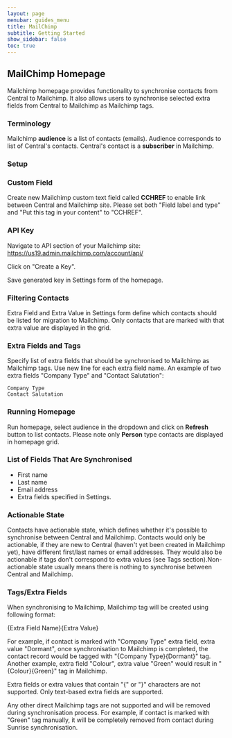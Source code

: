```yaml
---
layout: page
menubar: guides_menu
title: MailChimp
subtitle: Getting Started
show_sidebar: false
toc: true
---
```


## MailChimp Homepage

Mailchimp homepage provides functionality to synchronise contacts from Central to Mailchimp. It also allows users to synchronise selected extra fields from Central to Mailchimp as Mailchimp tags.

### Terminology ###
Mailchimp **audience** is a list of contacts (emails). Audience corresponds to list of Central's contacts. Central's contact is a **subscriber** in Mailchimp.

### Setup ###

### Custom Field ###

Create new Mailchimp custom text field called **CCHREF** to enable link between Central and Mailchimp site. Please set both "Field label and type" and "Put this tag in your content" to "CCHREF".

### API Key ###

Navigate to API section of your Mailchimp site:  
https://us19.admin.mailchimp.com/account/api/

Click on "Create a Key".

Save generated key in Settings form of the homepage.

### Filtering Contacts ###

Extra Field and Extra Value in Settings form define which contacts should be listed for migration to Mailchimp. Only contacts that are marked with that extra value are displayed in the grid.

### Extra Fields and Tags ###

Specify list of extra fields that should be synchronised to Mailchimp as Mailchimp tags. Use new line for each extra field name. An example of two extra fields "Company Type" and "Contact Salutation":

```
Company Type
Contact Salutation
```

### Running Homepage ### 

Run homepage, select audience in the dropdown and click on **Refresh** button to list contacts. Please note only **Person** type contacts are displayed in homepage grid.

### List of Fields That Are Synchronised ###

* First name
* Last name
* Email address
* Extra fields specified in Settings.

### Actionable State ###

Contacts have actionable state, which defines whether it's possible to synchronise between Central and Mailchimp. Contacts would only be actionable, if they are new to Central (haven't yet been created in Mailchimp yet), have different first/last names or email addresses. They would also be actionable if tags don't correspond to extra values (see Tags section).Non-actionable state usually means there is nothing to synchronise between Central and Mailchimp.

### Tags/Extra Fields ### 

When synchronising to Mailchimp, Mailchimp tag will be created using following format:

{Extra Field Name}{Extra Value}

For example, if contact is marked with "Company Type" extra field, extra value "Dormant", once synchronisation to Mailchimp is completed, the contact record would be tagged with "{Company Type}{Dormant}" tag. Another example, extra field "Colour", extra value "Green" would result in "{Colour}{Green}" tag in Mailchimp.

Extra fields or extra values that contain "{" or "}" characters are not supported. Only text-based extra fields are supported.

Any other direct Mailchimp tags are not supported and will be removed during synchronisation process. For example, if contact is marked with "Green" tag manually, it will be completely removed from contact during Sunrise synchronisation.